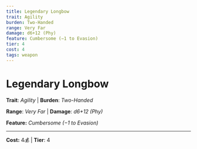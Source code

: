 ```yaml
---
title: Legendary Longbow
trait: Agility
burden: Two-Handed
range: Very Far
damage: d6+12 (Phy)
feature: Cumbersome (−1 to Evasion)
tier: 4
cost: 4
tags: weapon
---
```

# Legendary Longbow

**Trait**: _Agility_ | **Burden**: _Two-Handed_

**Range**: _Very Far_ | **Damage**: _d6+12 (Phy)_

**Feature:** _Cumbersome (−1 to Evasion)_

___
**Cost:** 4💰 | **Tier**: 4
